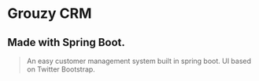 # Grouzy CRM
## Made with Spring Boot.  

> An easy customer management system built in spring boot. 
> UI based on Twitter Bootstrap.